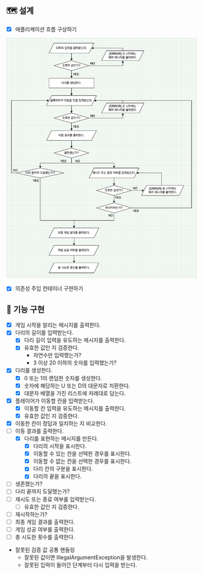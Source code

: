 ## 🗺 설계
* [x] 애플리케이션 흐름 구상하기

![](application-blueprint.png)

* [x] 의존성 주입 컨테이너 구현하기

## 🐳 기능 구현
* [x] 게임 시작을 알리는 메시지를 출력한다.
* [x] 다리의 길이를 입력받는다.
  * [x] 다리 길이 입력을 유도하는 메시지를 출력한다.
  * [x] 유효한 값인 지 검증한다.
    * 자연수만 입력했는가?
    * 3 이상 20 이하의 숫자를 입력했는가?
* [x] 다리를 생성한다.
  * [x] 0 또는 1의 랜덤한 숫자를 생성한다.
  * [x] 숫자에 해당하는 U 또는 D의 대문자로 치환한다.
  * [x] 대문자 배열을 가진 리스트에 차례대로 담는다.
* [x] 플레이어가 이동할 칸을 입력받는다.
  * [x] 이동할 칸 입력을 유도하는 메시지를 출력한다.
  * [x] 유효한 값인 지 검증한다.
* [x] 이동한 칸이 정답과 일치하는 지 비교한다.
* [ ] 이동 결과를 출력한다.
  * [x] 다리를 표현하는 메시지를 만든다.
    * [x] 다리의 시작을 표시한다.
    * [x] 이동할 수 있는 칸을 선택한 경우를 표시한다.
    * [x] 이동할 수 없는 칸을 선택한 경우를 표시한다.
    * [x] 다리 칸의 구분을 표시한다.
    * [x] 다리의 끝을 표시한다.
* [ ] 생존했는가?
* [ ] 다리 끝까지 도달했는가?
* [ ] 재시도 또는 종료 여부를 입력받는다.
  * [ ] 유효한 값인 지 검증한다.
* [ ] 재시작하는가?
* [ ] 최종 게임 결과를 출력한다.
* [ ] 게임 성공 여부를 출력한다.
* [ ] 총 시도한 횟수를 출력한다.
  
* 잘못된 검증 값 공통 핸들링 
  * 잘못된 값이면 IllegalArgumentException을 발생한다.
  * 잘못된 입력이 들어간 단계부터 다시 입력을 받는다.